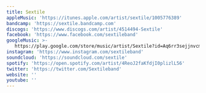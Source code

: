 ```yaml
---
title: Sextile
appleMusic: 'https://itunes.apple.com/artist/sextile/1005776389'
bandcamp: 'https://sextile.bandcamp.com'
discogs: 'https://www.discogs.com/artist/4514494-Sextile'
facebook: 'https://www.facebook.com/sextileband'
googleMusic: >-
   https://play.google.com/store/music/artist/Sextile?id=Aq6rr3sejjnvcmlfnvs6lez2zty
instagram: 'https://www.instagram.com/sextileband'
soundcloud: 'https://soundcloud.com/sextile'
spotify: 'https://open.spotify.com/artist/4ReoJ2faKfdjI0plizlL56'
twitter: 'https://twitter.com/Sextileband'
website: ''
youtube: ''
---
```

